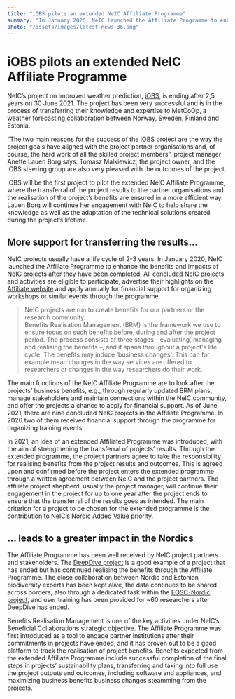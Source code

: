 ```yaml
---
title: "iOBS pilots an extended NeIC Affiliate Programme"
summary: "In January 2020, NeIC launched the Affiliate Programme to enhance the benefits and impacts of NeIC projects after they have been completed. All concluded NeIC projects and activities are eligible to participate. An extended Affiliate Programme will be piloted in 2021-22, with the aim of strengthening transferral of projects’ results."
photo: "/assets/images/latest-news-36.png"
---
```


iOBS pilots an extended NeIC Affiliate Programme
===========================

NeIC’s project on improved weather prediction, [iOBS](https://neic.no/iobs/), is ending after 2,5 years on 30 June 2021. The project has been very successful and is in the process of transferring their knowledge and expertise to MetCoOp, a weather forecasting collaboration between Norway, Sweden, Finland and Estonia. 

“The two main reasons for the success of the iOBS project are the way the project goals have aligned with the project partner organisations and, of course, the hard work of all the skilled project members”, project manager Anette Lauen Borg says. Tomasz Malkiewicz, the project owner, and the iOBS steering group are also very pleased with the outcomes of the project.

iOBS will be the first project to pilot the extended NeIC Affiliate Programme, where the transferral of the project results to the partner organisations and the realisation of the project’s benefits are ensured in a more efficient way. Lauen Borg will continue her engagement with NeIC to help share the knowledge as well as the adaptation of the technical solutions created during the project’s lifetime.

## More support for transferring the results...
NeIC projects usually have a life cycle of 2-3 years. In January 2020, NeIC launched the Affiliate Programme to enhance the benefits and impacts of NeIC projects after they have been completed. All concluded NeIC projects and activities are eligible to participate, advertise their highlights on the [Affiliate website](https://neic.no/affiliates/) and apply annually for financial support for organizing workshops or similar events through the programme.

> NeIC projects are run to create benefits for our partners or the research community.    
Benefits Realisation Management (BRM) is the framework we use to ensure focus on such benefits before, during and after the project period. The process consists of three stages - evaluating, managing and realising the benefits –, and it spans throughout a project's life cycle. The benefits may induce ‘business changes'. This can for example mean changes in the way services are offered to researchers or changes in the way researchers do their work. 

The main functions of the NeIC Affiliate Programme are to look after the projects’ business benefits, e.g., through regularly updated BRM plans, manage stakeholders and maintain connections within the NeIC community, and offer the projects a chance to apply for financial support. As of June 2021, there are nine concluded NeIC projects in the Affiliate Programme. In 2020 two of them received financial support through the programme for organizing training events.

In 2021, an idea of an extended Affiliated Programme was introduced, with the aim of  strengthening the transferral of projects’ results. Through the extended programme, the project partners agree to take the responsibility for realising benefits from the project results and outcomes. This is agreed upon and confirmed before the project enters the extended programme through a written agreement between NeIC and the project partners. The affiliate project shepherd, usually the project manager, will continue their engagement in the project for up to one year after the project ends to ensure that the transferral of the results goes as intended. The main criterion for a project to be chosen for the extended programme is the contribution to NeIC’s [Nordic Added Value priority](https://wiki.neic.no/wiki/NeIC_Community_Wiki#Nordic_Added_Value). 

## … leads to a greater impact in the Nordics
The Affiliate Programme has been well received by NeIC project partners and stakeholders. The [DeepDive project](http://neic.no/affiliate-deepdive/) is a good example of a project that has ended but has continued realising the benefits through the Affiliate Programme. The close collaboration between Nordic and Estonian biodiversity experts has been kept alive, the data continues to be shared across borders, also through a dedicated task within the [EOSC-Nordic project](https://neic.no/eosc-nordic/), and user training has been provided for ~60 researchers after DeepDive has ended.

Benefits Realisation Management is one of the key activities under NeIC’s Beneficial Collaborations strategic objective. The Affiliate Programme was first introduced as a tool to engage partner institutions after their commitments in projects have ended, and it has proven out to be a good platform to track the realisation of project benefits. Benefits expected from the extended Affiliate Programme include successful completion of the final steps in projects’ sustainability plans, transferring and taking into full use the project outputs and outcomes, including software and appliances, and maximizing business benefits business changes steamming from the projects.
